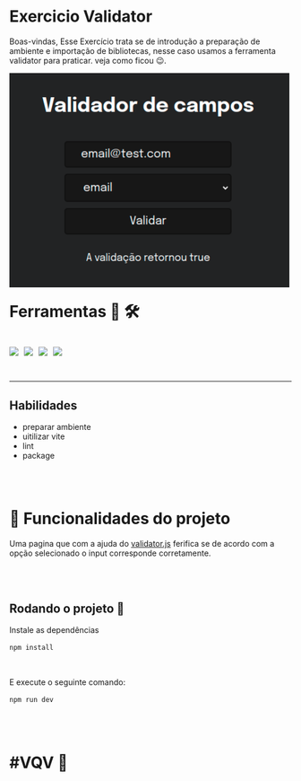 # Exercicio Validator

Boas-vindas, Esse Exercício trata se de introdução a preparação de ambiente e importação de bibliotecas, nesse caso usamos a ferramenta validator para praticar. veja como ficou 😉.

<img src="./validator.png" width="500" />

<h1 style="margin-top: 20px">Ferramentas 🧰 🛠️</h1>

<br />

<div style="display: flex">

  <img style="margin-right: 10px" src="https://img.shields.io/badge/javascript-%23323330.svg?style=for-the-badge&logo=javascript&logoColor=%23F7DF1E" height=30 />

  <img style="margin-right: 10px" src="https://img.shields.io/badge/html5-%23E34F26.svg?style=for-the-badge&logo=html5&logoColor=white" height=30 />

  <img style="margin-right: 10px" src="https://img.shields.io/badge/css3-%231572B6.svg?style=for-the-badge&logo=css3&logoColor=white" height=30 />

  <img style="margin-right: 10px" src="https://img.shields.io/badge/vite-%23646CFF.svg?style=for-the-badge&logo=vite&logoColor=white" height=30 />

</div>

<br />

---

## Habilidades
- preparar ambiente
- uitilizar vite
- lint
- package

<br />

<br />

# 🔨 Funcionalidades do projeto
Uma pagina que com a ajuda do [validator.js](https://www.npmjs.com/package/validator) ferifica se de acordo com a opção selecionado o input corresponde corretamente.

<br />
<br />


## Rodando o projeto 📀

Instale as dependências

```sh
npm install
```
<br />

E execute o seguinte comando:

```sh
npm run dev
```

<br />
<br />

<h1>#VQV 🚀</h1>
